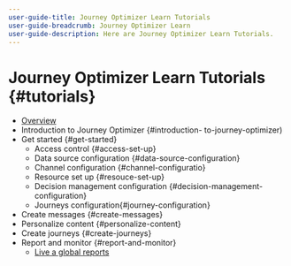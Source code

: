 ```yaml
---
user-guide-title: Journey Optimizer Learn Tutorials
user-guide-breadcrumb: Journey Optimizer Learn
user-guide-description: Here are Journey Optimizer Learn Tutorials.
---
```


# Journey Optimizer Learn Tutorials {#tutorials}

+ [Overview](overview.md)
+ Introduction to Journey Optimizer {#introduction- to-journey-optimizer)
+ Get started {#get-started}
  + Access control {#access-set-up}
  + Data source configuration {#data-source-configuration}
  + Channel configuration {#channel-configuratio}
  + Resource set up {#resouce-set-up}
  + Decision management configuration {#decision-management-configuration}
  + Journeys configuration{#journey-configuration}
+ Create messages {#create-messages}
+ Personalize content {#personalize-content}
+ Create journeys {#create-journeys}
+ Report and monitor {#report-and-monitor}
  + [Live a global reports](/help/tutorials/report-and-monitor/live-and-global-reports.md)

<!--

Articles must be added to this TOC file in order to render.

Use this list format to specify links to articles and section headings that expand and collapse in the left rail of the user guide.

An article link CANNOT be used as a section heading.
-->
